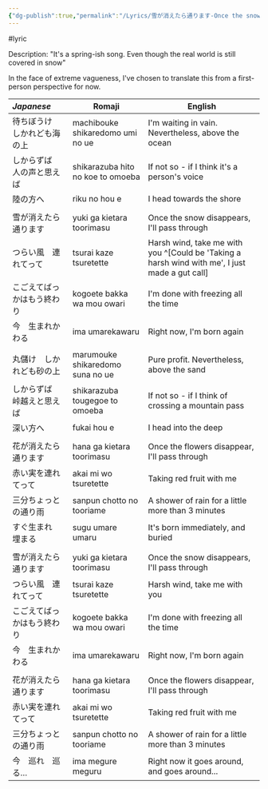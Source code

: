 ```yaml
---
{"dg-publish":true,"permalink":"/Lyrics/雪が消えたら通ります-Once the snow disappears, I'll pass through/"}
---
```


#lyric

Description: "It's a spring-ish song. Even though the real world is still covered in snow"

In the face of extreme vagueness, I've chosen to translate this from a first-person perspective for now.

| _**Japanese**_ | Romaji                            | English                                                                                        |
| :------------- | --------------------------------- | ---------------------------------------------------------------------------------------------- |
| 待ちぼうけ　しかれども海の上 | machibouke shikaredomo umi no ue  | I'm waiting in vain. Nevertheless, above the ocean                                             |
| しからずば　人の声と思えば  | shikarazuba hito no koe to omoeba | If not so - if I think it's a person's voice                                                   |
| 陸の方へ           | riku no hou e                     | I head towards the shore                                                                       |
|                |                                   |                                                                                                |
| 雪が消えたら通ります     | yuki ga kietara toorimasu         | Once the snow disappears, I'll pass through                                                    |
| つらい風　連れてって     | tsurai kaze tsuretette            | Harsh wind, take me with you ^[Could be 'Taking a harsh wind with me', I just made a gut call] |
| こごえてばっかはもう終わり  | kogoete bakka wa mou owari        | I'm done with freezing all the time                                                            |
| 今　生まれかわる       | ima umarekawaru                   | Right now, I'm born again                                                                      |
|                |                                   |                                                                                                |
| 丸儲け　しかれども砂の上   | marumouke shikaredomo suna no ue  | Pure profit. Nevertheless, above the sand                                                      |
| しからずば　峠越えと思えば  | shikarazuba tougegoe to omoeba    | If not so - if I think of crossing a mountain pass                                             |
| 深い方へ           | fukai hou e                       | I head into the deep                                                                           |
|                |                                   |                                                                                                |
| 花が消えたら通ります     | hana ga kietara toorimasu         | Once the flowers disappear, I'll pass through                                                  |
| 赤い実を連れてって      | akai mi wo tsuretette             | Taking red fruit with me                                                                       |
| 三分ちょっとの通り雨     | sanpun chotto no tooriame         | A shower of rain for a little more than 3 minutes                                              |
| すぐ生まれ　埋まる      | sugu umare umaru                  | It's born immediately, and buried                                                              |
|                |                                   |                                                                                                |
| 雪が消えたら通ります     | yuki ga kietara toorimasu         | Once the snow disappears, I'll pass through                                                    |
| つらい風　連れてって     | tsurai kaze tsuretette            | Harsh wind, take me with you                                                                   |
| こごえてばっかはもう終わり  | kogoete bakka wa mou owari        | I'm done with freezing all the time                                                            |
| 今　生まれかわる       | ima umarekawaru                   | Right now, I'm born again                                                                      |
|                |                                   |                                                                                                |
| 花が消えたら通ります     | hana ga kietara toorimasu         | Once the flowers disappear, I'll pass through                                                  |
| 赤い実を連れてって      | akai mi wo tsuretette             | Taking red fruit with me                                                                       |
| 三分ちょっとの通り雨     | sanpun chotto no tooriame         | A shower of rain for a little more than 3 minutes                                              |
| 今　巡れ　巡る…       | ima megure meguru                 | Right now it goes around, and goes around...                                                   |